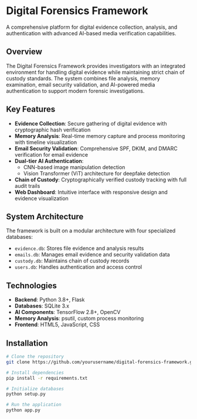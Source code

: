 # Digital Forensics Framework

A comprehensive platform for digital evidence collection, analysis, and authentication with advanced AI-based media verification capabilities.

## Overview

The Digital Forensics Framework provides investigators with an integrated environment for handling digital evidence while maintaining strict chain of custody standards. The system combines file analysis, memory examination, email security validation, and AI-powered media authentication to support modern forensic investigations.

## Key Features

- **Evidence Collection**: Secure gathering of digital evidence with cryptographic hash verification
- **Memory Analysis**: Real-time memory capture and process monitoring with timeline visualization
- **Email Security Validation**: Comprehensive SPF, DKIM, and DMARC verification for email evidence
- **Dual-tier AI Authentication**: 
  - CNN-based image manipulation detection
  - Vision Transformer (ViT) architecture for deepfake detection
- **Chain of Custody**: Cryptographically verified custody tracking with full audit trails
- **Web Dashboard**: Intuitive interface with responsive design and evidence visualization

## System Architecture

The framework is built on a modular architecture with four specialized databases:
- `evidence.db`: Stores file evidence and analysis results
- `emails.db`: Manages email evidence and security validation data
- `custody.db`: Maintains chain of custody records
- `users.db`: Handles authentication and access control

## Technologies

- **Backend**: Python 3.8+, Flask
- **Databases**: SQLite 3.x
- **AI Components**: TensorFlow 2.8+, OpenCV
- **Memory Analysis**: psutil, custom process monitoring
- **Frontend**: HTML5, JavaScript, CSS

## Installation

```bash
# Clone the repository
git clone https://github.com/yourusername/digital-forensics-framework.git

# Install dependencies
pip install -r requirements.txt

# Initialize databases
python setup.py

# Run the application
python app.py
